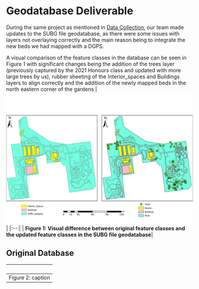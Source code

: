 # Geodatabase Deliverable

During the same project as mentioned in [Data Collection](../pages/data_collect.md), our team made updates to the SUBG file geodatabase, as there were some issues with layers not overlaying correctly and the main reason being to integrate the new beds we had mapped with a DGPS.

A visual comparison of the feature classes in the database can be seen in Figure 1 with significant changes being the addition of the trees layer (previously captured by the 2021 Honours class and updated with more large trees by us), rubber sheeting of the Interior_spaces and Buildings layers to align correctly and the addition of the newly mapped beds in the north eastern corner of the gardens 
| ![diff](../media/diff.png) |
|:--:|
| <b>Figure 1: Visual difference between original feature classes and the updated feature classes in the SUBG file geodatabase</b>|

## Original Database

|![]()|
|:---:|
|Figure 2: caption|